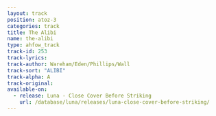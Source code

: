 ```yaml
---
layout: track
position: atoz-3
categories: track
title: The Alibi
name: the-alibi
type: ahfow_track
track-id: 253
track-lyrics: 
track-author: Wareham/Eden/Phillips/Wall
track-sort: "ALIBI"
track-alpha: A
track-original: 
available-on:
  - release: Luna - Close Cover Before Striking
    url: /database/luna/releases/luna-close-cover-before-striking/
---
```


